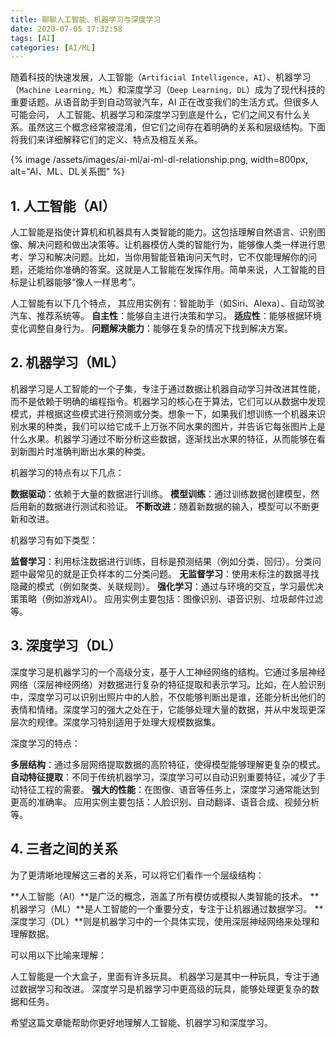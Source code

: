 ```yaml
---
title: 聊聊人工智能、机器学习与深度学习
date: 2020-07-05 17:32:58
tags: [AI]
categories: [AI/ML]
---
```


随着科技的快速发展，人工智能（`Artificial Intelligence, AI`）、机器学习（`Machine Learning, ML`）和深度学习（`Deep Learning, DL`）成为了现代科技的重要话题。从语音助手到自动驾驶汽车，AI 正在改变我们的生活方式。但很多人可能会问， 人工智能、机器学习和深度学习到底是什么，它们之间又有什么关系。虽然这三个概念经常被混淆，但它们之间存在着明确的关系和层级结构。下面将我们来详细解释它们的定义、特点及相互关系。

{% image /assets/images/ai-ml/ai-ml-dl-relationship.png, width=800px, alt="AI、ML、DL关系图" %}

## 1. 人工智能（AI）
人工智能是指使计算机和机器具有人类智能的能力。这包括理解自然语言、识别图像、解决问题和做出决策等。让机器模仿人类的智能行为，能够像人类一样进行思考、学习和解决问题。比如，当你用智能音箱询问天气时，它不仅能理解你的问题，还能给你准确的答案。这就是人工智能在发挥作用。简单来说，人工智能的目标是让机器能够“像人一样思考”。

人工智能有以下几个特点， 其应用实例有：智能助手（如Siri、Alexa）、自动驾驶汽车、推荐系统等。
**自主性**：能够自主进行决策和学习。
**适应性**：能够根据环境变化调整自身行为。
**问题解决能力**：能够在复杂的情况下找到解决方案。


## 2. 机器学习（ML）
机器学习是人工智能的一个子集，专注于通过数据让机器自动学习并改进其性能，而不是依赖于明确的编程指令。机器学习的核心在于算法，它们可以从数据中发现模式，并根据这些模式进行预测或分类。想象一下，如果我们想训练一个机器来识别水果的种类，我们可以给它成千上万张不同水果的图片，并告诉它每张图片上是什么水果。机器学习通过不断分析这些数据，逐渐找出水果的特征，从而能够在看到新图片时准确判断出水果的种类。

机器学习的特点有以下几点：

**数据驱动**：依赖于大量的数据进行训练。
**模型训练**：通过训练数据创建模型，然后用新的数据进行测试和验证。
**不断改进**：随着新数据的输入，模型可以不断更新和改进。

机器学习有如下类型：

**监督学习**：利用标注数据进行训练，目标是预测结果（例如分类、回归）。分类问题中最常见的就是正负样本的二分类问题。
**无监督学习**：使用未标注的数据寻找隐藏的模式（例如聚类、关联规则）。
**强化学习**：通过与环境的交互，学习最优决策策略（例如游戏AI）。
应用实例主要包括：图像识别、语音识别、垃圾邮件过滤等。

## 3. 深度学习（DL）
深度学习是机器学习的一个高级分支，基于人工神经网络的结构。它通过多层神经网络（深层神经网络）对数据进行复杂的特征提取和表示学习。比如，在人脸识别中，深度学习可以识别出照片中的人脸，不仅能够判断出是谁，还能分析出他们的表情和情绪。深度学习的强大之处在于，它能够处理大量的数据，并从中发现更深层次的规律。深度学习特别适用于处理大规模数据集。

深度学习的特点：

**多层结构**：通过多层网络提取数据的高阶特征，使得模型能够理解更复杂的模式。
**自动特征提取**：不同于传统机器学习，深度学习可以自动识别重要特征，减少了手动特征工程的需要。
**强大的性能**：在图像、语音等任务上，深度学习通常能达到更高的准确率。
应用实例主要包括：人脸识别、自动翻译、语音合成、视频分析等。

## 4. 三者之间的关系
为了更清晰地理解这三者的关系，可以将它们看作一个层级结构：

**人工智能（AI）**是广泛的概念，涵盖了所有模仿或模拟人类智能的技术。
**机器学习（ML）**是人工智能的一个重要分支，专注于让机器通过数据学习。
**深度学习（DL）**则是机器学习中的一个具体实现，使用深层神经网络来处理和理解数据。

可以用以下比喻来理解：

人工智能是一个大盒子，里面有许多玩具。
机器学习是其中一种玩具，专注于通过数据学习和改进。
深度学习是机器学习中更高级的玩具，能够处理更复杂的数据和任务。

希望这篇文章能帮助你更好地理解人工智能、机器学习和深度学习。